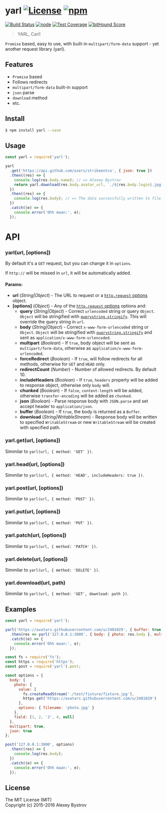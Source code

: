 yarl [![License](https://img.shields.io/npm/l/yarl.svg)](https://github.com/strikeentco/yarl/blob/master/LICENSE) [![npm](https://img.shields.io/npm/v/yarl.svg)](https://www.npmjs.com/package/yarl)
==========
[![Build Status](https://travis-ci.org/strikeentco/yarl.svg)](https://travis-ci.org/strikeentco/yarl) [![node](https://img.shields.io/node/v/yarl.svg)](https://www.npmjs.com/package/yarl) [![Test Coverage](https://codeclimate.com/github/strikeentco/yarl/badges/coverage.svg)](https://codeclimate.com/github/strikeentco/yarl/coverage) [![bitHound Score](https://www.bithound.io/github/strikeentco/yarl/badges/score.svg)](https://www.bithound.io/github/strikeentco/yarl)
> YARL, Carl!

`Promise` based, easy to use, with built-in `multipart/form-data` support - yet another request library (yarl).

## Features
* `Promise` based
* Follows redirects
* `multipart/form-data` built-in support
* `json` parse
* `download` method
* etc.

## Install
```sh
$ npm install yarl --save
```

## Usage
```js
const yarl = require('yarl');

yarl
  .get('https://api.github.com/users/strikeentco', { json: true })
  .then((res) => {
    console.log(res.body.name); // => Alexey Bystrov
    return yarl.download(res.body.avatar_url, `./${res.body.login}.jpg`);
  })
  .then((res) => {
    console.log(res.body); // => The data successfully written to file.
  })
  .catch((e) => {
    console.error('Ohh maan:', e);
  });
```

# API

### yarl(url, [options])

By default it's a `GET` request, but you can change it in `options`.

If `http://` will be missed in `url`, it will be automatically added.

#### Params:
* **url** (*String|Object*) - The URL to request or a [`http.request` options](https://nodejs.org/api/http.html#http_http_request_options_callback) object.
* **[options]** (*Object*) - Any of the [`http.request` options](https://nodejs.org/api/http.html#http_http_request_options_callback) options and:
  * **query**  (*String|Object*) - Correct `urlencoded` string or query `Object`. `Object` will be stringified with [`querystring.stringify`](https://nodejs.org/api/querystring.html#querystring_querystring_stringify_obj_sep_eq_options). This will override the query string in `url`.
  * **body**  (*String|Object*) - Correct `x-www-form-urlencoded` string or `Object`. `Object` will be stringified with [`querystring.stringify`](https://nodejs.org/api/querystring.html#querystring_querystring_stringify_obj_sep_eq_options) and sent as `application/x-www-form-urlencoded`.
  * **multipart** (*Boolean*) - If `true`, body object will be sent as `multipart/form-data`, otherwise as `application/x-www-form-urlencoded`.
  * **forceRedirect** (*Boolean*) - If `true`, will follow redirects for all methods, otherwise for `GET` and `HEAD` only.
  * **redirectCount** (*Number*) - Number of allowed redirects. By default 10.
  * **includeHeaders** (*Boolean*) - If `true`, `headers` property will be added to response object, otherwise only `body` will.
  * **chunked** (*Boolean*) - If `false`, `content-length` will be added, otherwise `transfer-encoding` will be added as `chunked`.
  * **json** (*Boolean*) - Parse response body with `JSON.parse` and set accept header to `application/json`.
  * **buffer** (*Boolean*) - If `true`, the body is returned as a `Buffer`.
  * **download** (*String|WritableStream*) - Response body will be written to specified `WritableStream` or new `WritableStream` will be created with specified path.

### yarl.get(url, [options])

Simmilar to `yarl(url, { method: 'GET' })`.

### yarl.head(url, [options])

Simmilar to `yarl(url, { method: 'HEAD', includeHeaders: true })`.

### yarl.post(url, [options])

Simmilar to `yarl(url, { method: 'POST' })`.

### yarl.put(url, [options])

Simmilar to `yarl(url, { method: 'PUT' })`.

### yarl.patch(url, [options])

Simmilar to `yarl(url, { method: 'PATCH' })`.

### yarl.delete(url, [options])

Simmilar to `yarl(url, { method: 'DELETE' })`.

### yarl.download(url, path)

Simmilar to `yarl(url, { method: 'GET', download: path })`.

## Examples

```js
const yarl = require('yarl');

yarl('https://avatars.githubusercontent.com/u/2401029', { buffer: true })
  .then(res => yarl('127.0.0.1:3000', { body: { photo: res.body }, multipart: true }))
  .catch((e) => {
    console.error('Ohh maan:', e);
  });
```

```js
const fs = require('fs');
const https = require('https');
const post = require('yarl').post;

const options = {
  body: {
    photo: {
      value: [
        fs.createReadStream('./test/fixture/fixture.jpg'),
        https.get('https://avatars.githubusercontent.com/u/2401029')
      ],
      options: { filename: 'photo.jpg' }
    },
    field: [1, 2, '3', 4, null]
  },
  multipart: true,
  json: true
};

post('127.0.0.1:3000', options)
  .then((res) => {
    console.log(res.body);
  })
  .catch((e) => {
    console.error('Ohh maan:', e);
  });
```

## License

The MIT License (MIT)<br/>
Copyright (c) 2015-2016 Alexey Bystrov
